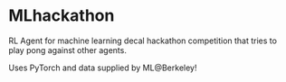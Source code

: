 # MLhackathon

RL Agent for machine learning decal hackathon competition that tries to play pong against other agents.

Uses PyTorch and data supplied by ML@Berkeley!
